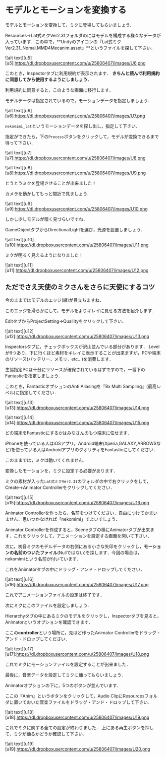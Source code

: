 # モデルとモーションを変換する

モデルとモーションを変換して，ミクに登場してもらいましょう．

Resources→Lat式ミクVer2.31フォルダのにはモデルを構成する様々なデータが入っています．この中で，**Unityのアイコンの『Lat式ミクVer2.31_Nomal.MMD4Mecanim.asset』**というファイルを探して下さい．

![alt text][u5]
[u5]:https://dl.dropboxusercontent.com/u/25806407/images/U6.png

このとき，Inspectorタブに利用規約が表示されます．
**きちんと読んで利用規約に同意してから使用するようにしましょう．**

利用規約に同意すると，このような画面に移行します．

モデルデータは指定されているので，モーションデータを指定しましょう．

![alt text][u6]
[u6]:https://dl.dropboxusercontent.com/u/25806407/images/U7.png

`nekomimi_lat`というモーションデータを探し出し，指定して下さい．

指定ができたら，下の`Process`ボタンをクリックして，モデルが変換できるまで待って下さい．

![alt text][u7]
[u7]:https://dl.dropboxusercontent.com/u/25806407/images/U8.png

![alt text][u8]
[u8]:https://dl.dropboxusercontent.com/u/25806407/images/U9.png

とうとうミクを登場させることが出来ました！

カメラを動かしてもっと間近で見ましょう．

![alt text][u9]
[u9]:https://dl.dropboxusercontent.com/u/25806407/images/U10.png

しかし少しモデルが暗く見づらいですね．

GameObjectタブからDirectionalLightを選び，光源を設置しましょう．

![alt text][u10]
[u10]:https://dl.dropboxusercontent.com/u/25806407/images/U11.png

ミクが明るく見えるようになりました！

![alt text][u11]
[u11]:https://dl.dropboxusercontent.com/u/25806407/images/U12.png

## ただでさえ天使のミクさんをさらに天使にするコツ

今のままではモデルのエッジ(縁)が目立ちますね．

このエッジを滑らかにして，モデルをよりキレイに見せる方法を紹介します．

EditタブからProjectSetting→Quallityをクリックして下さい．

![alt text][u12]
[u12]:https://dl.dropboxusercontent.com/u/25806407/images/U13.png

Inspectorsタブに，チェックボックスが沢山並んでいる部分があります．
Levelが6つあり，下に行くほど素材をキレイに表示することが出来ますが，PCや端末のリソース(バッテリー，メモリ，etc...)を消費します．

生協指定PCは十分にリソースが確保されているはずですので，一番下のFantasticを指定しましょう．

このとき，FantasticオプションのAnti Aliasingを『8x Multi Sampling』(最高レベル)に指定してください．

![alt text][u13]
[u13]:https://dl.dropboxusercontent.com/u/25806407/images/U14.png

![alt text][u14]
[u14]:https://dl.dropboxusercontent.com/u/25806407/images/U15.png

どの端末をFantasticにするかはみなさんのもつ端末に任せます．

iPhoneを使っている人はiOSアプリ，Android端末(Xperia,GALAXY,ARROWSなど)を使っている人はAndroidアプリのクオリティをFantasticにしてください．


このままでは，ミクは動いてくれません．

変換したモーションを，ミクに設定する必要があります．

ミクの素材が入った`Lat式ミクVer2.31`のフォルダの中で右クリックをして，Create->Animator Controllerをクリックしてください．

![alt text][u15]
[u15]:https://dl.dropboxusercontent.com/u/25806407/images/U16.png

Animator Controllerを作ったら，名前をつけてください．自由につけてかまいません．思いつかなければ「nekomimi」でよいでしょう．


Animator Controllerを作成すると，Sceneタブの横にAnimatorタブが出来ます．これをクリックして，アニメーションを設定する画面を開いて下さい．

次に，初音ミクのモデルデータの右側にある小さな矢印をクリックし，**モーションの名前のついたファイル**(Nullではない)を探します．今回の場合は，nekomimiという名前が付いています．

これをAnimatorタブの中にドラッグ・アンド・ドロップしてください．

![alt text][u16]
[u16]:https://dl.dropboxusercontent.com/u/25806407/images/U17.png

これでアニメーションファイルの設定は終了です．

次にミクにこのファイルを設定しましょう．

Hierarchyタブの中にあるミクのモデルをクリックし，Inspectorタブを見ると，Animatorというオプションを確認できます．

ここの**controller**という場所に，先ほど作ったAnimator Controllerをドラッグ・アンド・ドロップしてください．

![alt text][u17]
[u17]:https://dl.dropboxusercontent.com/u/25806407/images/U18.png

これでミクにモーションファイルを設定することが出来ました．

最後に，音楽データを設定してミクに踊ってもらいましょう．

Animatorオプションの下に，5つのボタンが並んでいます．

ここの『Anim』というボタンをクリックして，Audio ClipにResourcesフォルダに置いておいた音楽ファイルをドラッグ・アンド・ドロップして下さい．

![alt text][u18]
[u18]:https://dl.dropboxusercontent.com/u/25806407/images/U19.png

これでミクに関する全ての設定が終わりました．
上にある再生ボタンを押して，ミクが踊るかどうか確認して下さい．

![alt text][u19]
[u19]:https://dl.dropboxusercontent.com/u/25806407/images/U20.png

